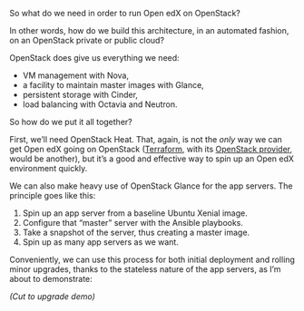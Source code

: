 <!-- .slide: data-background-image="images/openstack-logo.svg" data-background-size="contain" -->

<!-- Note -->
So what do we need in order to run Open edX on OpenStack?


<!-- .slide: data-background-image="images/cluster.svg" data-background-size="contain" -->

<!-- Note -->
In other words, how do we build this architecture, in an automated
fashion, on an OpenStack private or public cloud?

OpenStack does give us everything we need:

* VM management with Nova,
* a facility to maintain master images with Glance,
* persistent storage with Cinder,
* load balancing with Octavia and Neutron.

So how do we put it all together?


<!-- .slide: data-background-image="images/heat-logo.svg" data-background-size="contain" -->

<!-- Note -->
First, we’ll need OpenStack Heat. That, again, is not the *only* way
we can get Open edX going on OpenStack
([Terraform](https://www.terraform.io/), with its [OpenStack
provider](https://www.terraform.io/docs/providers/openstack/), would
be another), but it’s a good and effective way to spin up an Open edX
environment quickly.


<!-- .slide: data-background-image="images/glance-logo.svg" data-background-size="contain" -->

<!-- Note -->
We can also make heavy use of OpenStack Glance for the app
servers. The principle goes like this:

1. Spin up an app server from a baseline Ubuntu Xenial image.
2. Configure that “master” server with the Ansible playbooks.
3. Take a snapshot of the server, thus creating a master image.
4. Spin up as many app servers as we want.

Conveniently, we can use this process for both initial deployment and
rolling minor upgrades, thanks to the stateless nature of the app
servers, as I’m about to demonstrate:

*(Cut to upgrade demo)*
